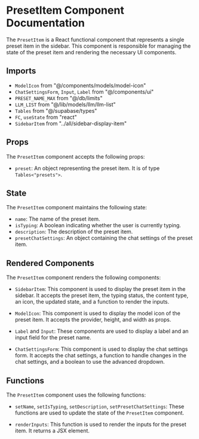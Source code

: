# PresetItem Component Documentation

The `PresetItem` is a React functional component that represents a single preset item in the sidebar. This component is responsible for managing the state of the preset item and rendering the necessary UI components.

## Imports

- `ModelIcon` from "@/components/models/model-icon"
- `ChatSettingsForm`, `Input`, `Label` from "@/components/ui"
- `PRESET_NAME_MAX` from "@/db/limits"
- `LLM_LIST` from "@/lib/models/llm/llm-list"
- `Tables` from "@/supabase/types"
- `FC`, `useState` from "react"
- `SidebarItem` from "../all/sidebar-display-item"

## Props

The `PresetItem` component accepts the following props:

- `preset`: An object representing the preset item. It is of type `Tables<"presets">`.

## State

The `PresetItem` component maintains the following state:

- `name`: The name of the preset item.
- `isTyping`: A boolean indicating whether the user is currently typing.
- `description`: The description of the preset item.
- `presetChatSettings`: An object containing the chat settings of the preset item.

## Rendered Components

The `PresetItem` component renders the following components:

- `SidebarItem`: This component is used to display the preset item in the sidebar. It accepts the preset item, the typing status, the content type, an icon, the updated state, and a function to render the inputs.

- `ModelIcon`: This component is used to display the model icon of the preset item. It accepts the provider, height, and width as props.

- `Label` and `Input`: These components are used to display a label and an input field for the preset name.

- `ChatSettingsForm`: This component is used to display the chat settings form. It accepts the chat settings, a function to handle changes in the chat settings, and a boolean to use the advanced dropdown.

## Functions

The `PresetItem` component uses the following functions:

- `setName`, `setIsTyping`, `setDescription`, `setPresetChatSettings`: These functions are used to update the state of the `PresetItem` component.

- `renderInputs`: This function is used to render the inputs for the preset item. It returns a JSX element.